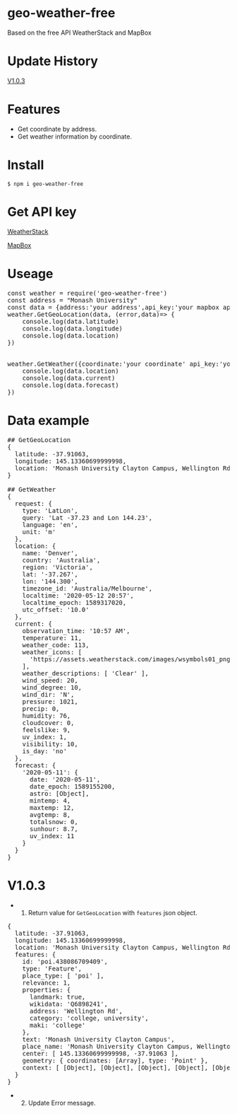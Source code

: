 # geo-weather-free

Based on the free API WeatherStack and MapBox

# Update History
[V1.0.3](#V1.0.3)

# Features

* Get coordinate by address.
* Get weather information by coordinate.

# Install
<code>$ npm i geo-weather-free</code>

# Get API key
[WeatherStack](https://weatherstack.com/)

[MapBox](https://account.mapbox.com/access-tokens/)

# Useage
<pre>
const weather = require('geo-weather-free')
const address = "Monash University"
const data = {address:'your address',api_key:'your mapbox api key'}
weather.GetGeoLocation(data, (error,data)=> { 
    console.log(data.latitude)
    console.log(data.longitude)
    console.log(data.location)
})


weather.GetWeather({coordinate:'your coordinate' api_key:'your weather api key'}, (error,data)=> {
    console.log(data.location)
    console.log(data.current)
    console.log(data.forecast)
})
</pre>

# Data example

<pre>
## GetGeoLocation
{
  latitude: -37.91063,
  longitude: 145.13360699999998,
  location: 'Monash University Clayton Campus, Wellington Rd, Melbourne, Victoria 3168, Australia'
}

## GetWeather
{
  request: {
    type: 'LatLon',
    query: 'Lat -37.23 and Lon 144.23',
    language: 'en',
    unit: 'm'
  },
  location: {
    name: 'Denver',
    country: 'Australia',
    region: 'Victoria',
    lat: '-37.267',
    lon: '144.300',
    timezone_id: 'Australia/Melbourne',
    localtime: '2020-05-12 20:57',
    localtime_epoch: 1589317020,
    utc_offset: '10.0'
  },
  current: {
    observation_time: '10:57 AM',
    temperature: 11,
    weather_code: 113,
    weather_icons: [
      'https://assets.weatherstack.com/images/wsymbols01_png_64/wsymbol_0008_clear_sky_night.png'
    ],
    weather_descriptions: [ 'Clear' ],
    wind_speed: 20,
    wind_degree: 10,
    wind_dir: 'N',
    pressure: 1021,
    precip: 0,
    humidity: 76,
    cloudcover: 0,
    feelslike: 9,
    uv_index: 1,
    visibility: 10,
    is_day: 'no'
  },
  forecast: {
    '2020-05-11': {
      date: '2020-05-11',
      date_epoch: 1589155200,
      astro: [Object],
      mintemp: 4,
      maxtemp: 12,
      avgtemp: 8,
      totalsnow: 0,
      sunhour: 8.7,
      uv_index: 11
    }
  }
}
</pre>

# V1.0.3
* 1. Return value for <code>GetGeoLocation</code> with <code>features</code> json object.
<pre>
{
  latitude: -37.91063,
  longitude: 145.13360699999998,
  location: 'Monash University Clayton Campus, Wellington Rd, Melbourne, Victoria 3168, Australia',
  features: {
    id: 'poi.438086709409',
    type: 'Feature',
    place_type: [ 'poi' ],
    relevance: 1,
    properties: {
      landmark: true,
      wikidata: 'Q6898241',
      address: 'Wellington Rd',
      category: 'college, university',
      maki: 'college'
    },
    text: 'Monash University Clayton Campus',
    place_name: 'Monash University Clayton Campus, Wellington Rd, Melbourne, Victoria 3168, Australia',
    center: [ 145.13360699999998, -37.91063 ],
    geometry: { coordinates: [Array], type: 'Point' },
    context: [ [Object], [Object], [Object], [Object], [Object] ]
  }
}
</pre>

* 2. Update Error message.
